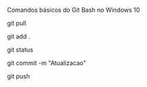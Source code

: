 Comandos básicos do Git Bash no Windows 10

git pull

git add .

git status

git commit -m "Atualizacao"

git push